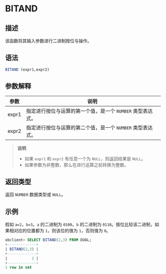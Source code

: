 # BITAND

## 描述

该函数将其输入参数进行二进制按位与操作。

## 语法

```sql
BITAND (expr1,expr2)
```

## 参数解释

|  参数   |                 说明                 |
|-------|------------------------------------|
| expr1 | 指定进行按位与运算的第一个值，是一个 `NUMBER` 类型表达式。 |
| expr2 | 指定进行按位与运算的第二个值，是一个 `NUMBER` 类型表达式。 |

>**说明**
>
>* 如果 `expr1` 和 `expr2` 有任意一个为 `NULL`，则返回结果是 `NULL`。
>* 如果参数为非整数，那么在进行运算之前转换为整数。

## 返回类型

返回 `NUMBER` 数据类型或 `NULL`。

## 示例

假如 `a=2`，`b=3`。`a` 的二进制为 `0100`，`b` 的二进制为 `0110`。按位比较该二进制，如果相对应的位置都为 `1`，则该位的值为 `1`，否则值为 `0`。

```sql
obclient> SELECT BITAND(2,3) FROM DUAL;
+-------------+
| BITAND(2,3) |
+-------------+
|           2 |
+-------------+
1 row in set
```

